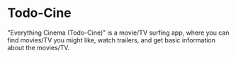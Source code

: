 # Todo-Cine
 "Everything Cinema (Todo-Cine)" is a movie/TV surfing app, where you can find movies/TV you might like, watch trailers, and get basic information about the movies/TV.
